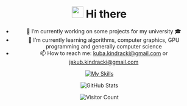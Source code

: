 <div align="center">

# <img src="https://raw.githubusercontent.com/MartinHeinz/MartinHeinz/master/wave.gif" width="30px"> Hi there

- 🔭 I’m currently working on some projects for my university 🎓
- 🌱 I’m currently learning algorithms, computer graphics, GPU programming and generally computer science
- 📫 How to reach me: kuba.kindracki@gmail.com or jakub.kindracki@gmail.com

[![My Skills](https://skillicons.dev/icons?i=c,cpp,cs,bash,azure,kotlin,py,docker,dotnet,git,github,css,html,qt,r,linux,apple)](https://skillicons.dev)

![GitHub Stats](https://github-readme-stats.vercel.app/api?username=KKKUBAKKK&theme=dark&hide=stars,rank&hide_rank=true&show_icons=true)

![Visitor Count](https://profile-counter.glitch.me/KKKUBAKKK/count.svg)

</div>

